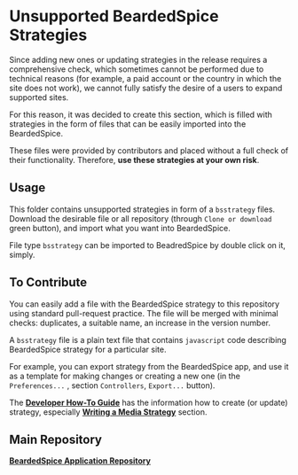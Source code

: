 # Unsupported BeardedSpice Strategies

Since adding new ones or updating strategies in the release requires a comprehensive check, which sometimes cannot be performed due to technical reasons (for example, a paid account or the country in which the site does not work), we cannot fully satisfy the desire of a users to expand supported sites. 

For this reason, it was decided to create this section, which is filled with strategies in the form of files that can be easily imported into the BeardedSpice. 

These files were provided by contributors and placed without a full check of their functionality. Therefore, **use these strategies at your own risk**.

## Usage

This folder contains unsupported strategies in form of a `bsstrategy` files. Download the desirable file or all repository (through `Clone or download` green button), and import what you want into BeardedSpice. 

File type `bsstrategy` can be imported to BeadredSpice by double click on it, simply.

## To Contribute

You can easily add a file with the BeardedSpice strategy to this repository using standard pull-request practice. The file will be merged with minimal checks: duplicates, a suitable name, an increase in the version number.

A `bsstrategy` file is a plain text file that contains `javascript` code describing BeardedSpice strategy for a particular site.

For example, you can export strategy from the BeardedSpice app, and use it as a template for making changes or creating a new one (in the `Preferences...` , section `Controllers`, `Export...` button).

The **[Developer How-To Guide](docs/developers-guide-web.md)** has the information how to create (or update) strategy, especially **[Writing a Media Strategy](https://github.com/beardedspice/beardedspice/blob/master/docs/developers-guide-web.md#writing-a-media-strategy)**  section.

## Main Repository

**[BeardedSpice Application Repository](https://github.com/beardedspice/beardedspice)**
